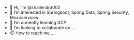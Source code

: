 - 👋 Hi, I’m @shailendra002
- 👀 I’m interested in Springboot, Spring Data, Spring Security, Microservices
- 🌱 I’m currently learning GCP
- 💞️ I’m looking to collaborate on ...
- 📫 How to reach me ...

<!---
shailendra002/shailendra002 is a ✨ special ✨ repository because its `README.md` (this file) appears on your GitHub profile.
You can click the Preview link to take a look at your changes.
--->

